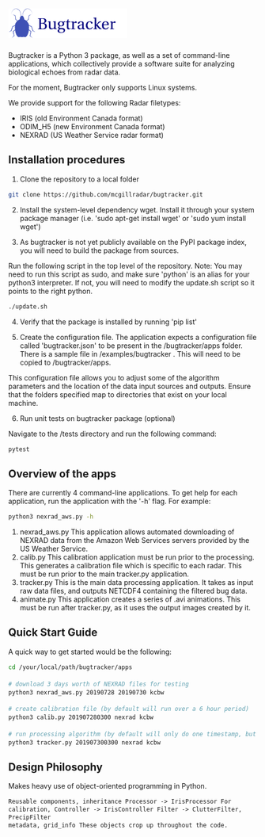 # <img alt="Bugtracker" src="bugtracker_logo.png" height="60">

Bugtracker is a Python 3 package, as well as a set of command-line applications, which collectively provide a software suite for analyzing biological echoes from radar data.

For the moment, Bugtracker only supports Linux systems.

We provide support for the following Radar filetypes:
* IRIS (old Environment Canada format)
* ODIM_H5 (new Environment Canada format)
* NEXRAD (US Weather Service radar format)

## Installation procedures

1. Clone the repository to a local folder

```sh
git clone https://github.com/mcgillradar/bugtracker.git
```

2. Install the system-level dependency wget. Install it through your system package manager (i.e. 'sudo apt-get install wget' or 'sudo yum install wget')

3. As bugtracker is not yet publicly available on the PyPI package index, you will need to build the package from sources.

Run the following script in the top level of the repository. Note: You may need to run this script as sudo, and make sure 'python' is an alias for your python3 interpreter. If not, you will need to modify the update.sh script so it points to the right python.
```sh
./update.sh
```

4. Verify that the package is installed by running 'pip list'

5. Create the configuration file. The application expects a configuration file called 'bugtracker.json' to be present in the /bugtracker/apps folder. There is a sample file in /examples/bugtracker .
This will need to be copied to /bugtracker/apps.

This configuration file allows you to adjust some of the algorithm parameters and the location of the data input sources and outputs. Ensure that the folders specified map to directories that exist on your local machine.

6. Run unit tests on bugtracker package (optional)

Navigate to the /tests directory and run the following command:

```sh
pytest
```

## Overview of the apps

There are currently 4 command-line applications. To get help for each application, run the application with the '-h' flag. For example:

```sh
python3 nexrad_aws.py -h
```

1. nexrad_aws.py
	This application allows automated downloading of NEXRAD data from the Amazon Web Services servers provided by the US Weather Service.
2. calib.py
	This calibration application must be run prior to the processing. This generates a calibration file which is specific to each radar. This must be run prior to the main tracker.py application.
3. tracker.py
	This is the main data processing application. It takes as input raw data files, and outputs NETCDF4 containing the filtered bug data.
4. animate.py
	This application creates a series of .avi animations. This must be run after tracker.py, as it uses the output images created by it.

## Quick Start Guide

A quick way to get started would be the following:

```sh
cd /your/local/path/bugtracker/apps

# download 3 days worth of NEXRAD files for testing
python3 nexrad_aws.py 20190728 20190730 kcbw

# create calibration file (by default will run over a 6 hour period)
python3 calib.py 201907280300 nexrad kcbw

# run processing algorithm (by default will only do one timestamp, but can be extended)
python3 tracker.py 201907300300 nexrad kcbw
```


## Design Philosophy

Makes heavy use of object-oriented programming in Python.

    Reusable components, inheritance Processor -> IrisProcessor For calibration, Controller -> IrisController Filter -> ClutterFilter, PrecipFilter
    metadata, grid_info These objects crop up throughout the code.
